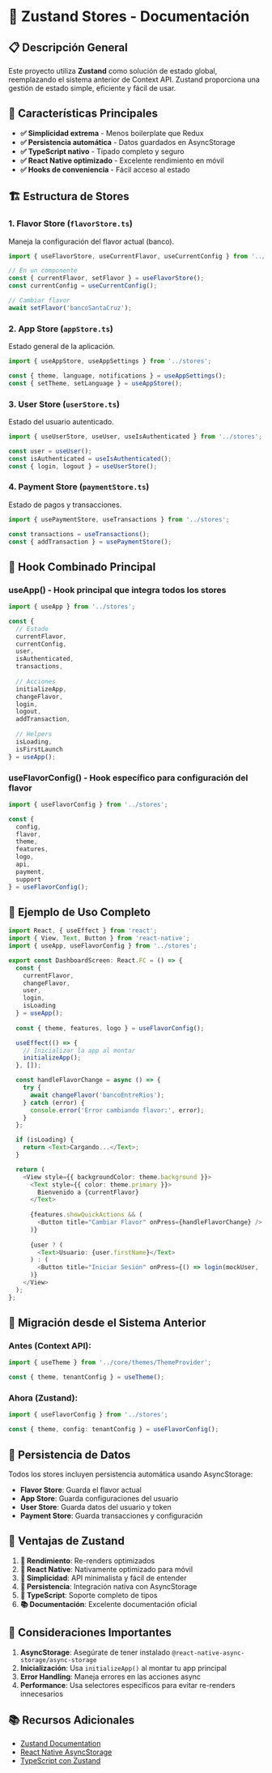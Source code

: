 # 🏦 Zustand Stores - Documentación

## 📋 Descripción General

Este proyecto utiliza **Zustand** como solución de estado global, reemplazando el sistema anterior de Context API. Zustand proporciona una gestión de estado simple, eficiente y fácil de usar.

## 🚀 Características Principales

- **✅ Simplicidad extrema** - Menos boilerplate que Redux
- **✅ Persistencia automática** - Datos guardados en AsyncStorage
- **✅ TypeScript nativo** - Tipado completo y seguro
- **✅ React Native optimizado** - Excelente rendimiento en móvil
- **✅ Hooks de conveniencia** - Fácil acceso al estado

## 🏗️ Estructura de Stores

### 1. **Flavor Store** (`flavorStore.ts`)
Maneja la configuración del flavor actual (banco).

```typescript
import { useFlavorStore, useCurrentFlavor, useCurrentConfig } from '../stores';

// En un componente
const { currentFlavor, setFlavor } = useFlavorStore();
const currentConfig = useCurrentConfig();

// Cambiar flavor
await setFlavor('bancoSantaCruz');
```

### 2. **App Store** (`appStore.ts`)
Estado general de la aplicación.

```typescript
import { useAppStore, useAppSettings } from '../stores';

const { theme, language, notifications } = useAppSettings();
const { setTheme, setLanguage } = useAppStore();
```

### 3. **User Store** (`userStore.ts`)
Estado del usuario autenticado.

```typescript
import { useUserStore, useUser, useIsAuthenticated } from '../stores';

const user = useUser();
const isAuthenticated = useIsAuthenticated();
const { login, logout } = useUserStore();
```

### 4. **Payment Store** (`paymentStore.ts`)
Estado de pagos y transacciones.

```typescript
import { usePaymentStore, useTransactions } from '../stores';

const transactions = useTransactions();
const { addTransaction } = usePaymentStore();
```

## 🎯 Hook Combinado Principal

### **useApp()** - Hook principal que integra todos los stores

```typescript
import { useApp } from '../stores';

const {
  // Estado
  currentFlavor,
  currentConfig,
  user,
  isAuthenticated,
  transactions,
  
  // Acciones
  initializeApp,
  changeFlavor,
  login,
  logout,
  addTransaction,
  
  // Helpers
  isLoading,
  isFirstLaunch
} = useApp();
```

### **useFlavorConfig()** - Hook específico para configuración del flavor

```typescript
import { useFlavorConfig } from '../stores';

const {
  config,
  flavor,
  theme,
  features,
  logo,
  api,
  payment,
  support
} = useFlavorConfig();
```

## 📱 Ejemplo de Uso Completo

```typescript
import React, { useEffect } from 'react';
import { View, Text, Button } from 'react-native';
import { useApp, useFlavorConfig } from '../stores';

export const DashboardScreen: React.FC = () => {
  const { 
    currentFlavor, 
    changeFlavor, 
    user, 
    login, 
    isLoading 
  } = useApp();
  
  const { theme, features, logo } = useFlavorConfig();

  useEffect(() => {
    // Inicializar la app al montar
    initializeApp();
  }, []);

  const handleFlavorChange = async () => {
    try {
      await changeFlavor('bancoEntreRios');
    } catch (error) {
      console.error('Error cambiando flavor:', error);
    }
  };

  if (isLoading) {
    return <Text>Cargando...</Text>;
  }

  return (
    <View style={{ backgroundColor: theme.background }}>
      <Text style={{ color: theme.primary }}>
        Bienvenido a {currentFlavor}
      </Text>
      
      {features.showQuickActions && (
        <Button title="Cambiar Flavor" onPress={handleFlavorChange} />
      )}
      
      {user ? (
        <Text>Usuario: {user.firstName}</Text>
      ) : (
        <Button title="Iniciar Sesión" onPress={() => login(mockUser, 'token')} />
      )}
    </View>
  );
};
```

## 🔧 Migración desde el Sistema Anterior

### Antes (Context API):
```typescript
import { useTheme } from '../core/themes/ThemeProvider';

const { theme, tenantConfig } = useTheme();
```

### Ahora (Zustand):
```typescript
import { useFlavorConfig } from '../stores';

const { theme, config: tenantConfig } = useFlavorConfig();
```

## 💾 Persistencia de Datos

Todos los stores incluyen persistencia automática usando AsyncStorage:

- **Flavor Store**: Guarda el flavor actual
- **App Store**: Guarda configuraciones del usuario
- **User Store**: Guarda datos del usuario y token
- **Payment Store**: Guarda transacciones y configuración

## 🎨 Ventajas de Zustand

1. **🚀 Rendimiento**: Re-renders optimizados
2. **📱 React Native**: Nativamente optimizado para móvil
3. **🔧 Simplicidad**: API minimalista y fácil de entender
4. **💾 Persistencia**: Integración nativa con AsyncStorage
5. **🎯 TypeScript**: Soporte completo de tipos
6. **📚 Documentación**: Excelente documentación oficial

## 🚨 Consideraciones Importantes

1. **AsyncStorage**: Asegúrate de tener instalado `@react-native-async-storage/async-storage`
2. **Inicialización**: Usa `initializeApp()` al montar tu app principal
3. **Error Handling**: Maneja errores en las acciones async
4. **Performance**: Usa selectores específicos para evitar re-renders innecesarios

## 📚 Recursos Adicionales

- [Zustand Documentation](https://github.com/pmndrs/zustand)
- [React Native AsyncStorage](https://github.com/react-native-async-storage/async-storage)
- [TypeScript con Zustand](https://github.com/pmndrs/zustand#typescript)
